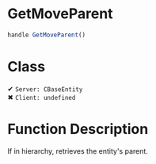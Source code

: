# GetMoveParent
```js
handle GetMoveParent()
```
# Class
✔ `Server: CBaseEntity`  
✖ `Client: undefined`  

# Function Description
If in hierarchy, retrieves the entity's parent.
